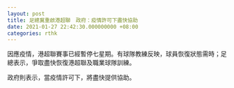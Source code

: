 ```yaml
---
layout: post
title: 足總冀重啟港超聯　政府：疫情許可下盡快協助
date: 2021-01-27 22:42:30.000000000 +08:00
categories: rthk
---
```


因應疫情，港超聯賽事已經暫停七星期。有球隊教練反映，球員恢復狀態需時；足總表示，爭取盡快恢復港超聯及職業球隊訓練。

政府則表示，當疫情許可下，將盡快提供協助。
